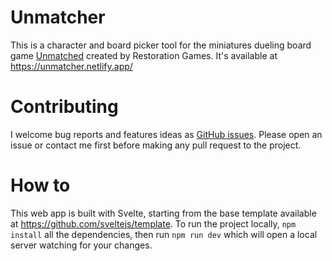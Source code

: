 # Unmatcher

This is a character and board picker tool for the miniatures dueling board game [Unmatched](https://restorationgames.com/unmatched/) created by Restoration Games. It's available at https://unmatcher.netlify.app/

# Contributing

I welcome bug reports and features ideas as [GitHub issues](https://github.com/maeligg/unmatcher/issues). Please open an issue or contact me first before making any pull request to the project.

# How to

This web app is built with Svelte, starting from the base template available at https://github.com/sveltejs/template. To run the project locally, `npm install` all the dependencies, then run `npm run dev` which will open a local server watching for your changes.